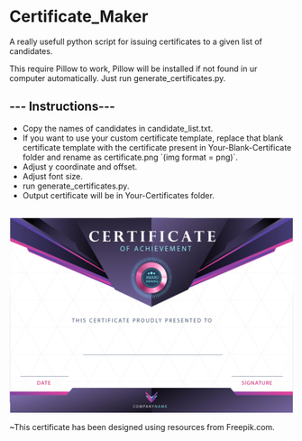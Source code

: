 # Certificate_Maker
<p>A really usefull python script for issuing certificates to a given list of candidates.</p>
<a>This require Pillow to work, Pillow will be installed if not found in ur computer automatically. Just run generate_certificates.py.
  <br>
<h2>--- Instructions---</h2>
<ul>
<li><a>Copy the names of candidates in candidate_list.txt.</a><br></li>
<li><a>If you want to use your custom certificate template, replace that blank certificate template with the certificate present in Your-Blank-Certificate folder and rename as certificate.png `(img format = png)`.</a><br></li>
<li><a>Adjust y coordinate and offset.</a><br></li>
<li><a>Adjust font size.</a><br></li>
<li><a>run generate_certificates.py.</a><br></li>
<li><a>Output certificate will be in Your-Certificates folder.</a><br></li>
</ul>
<br>
<img src="/Your-Blank-Certificate/certificate.png">

~This certificate has been designed using resources from Freepik.com.
